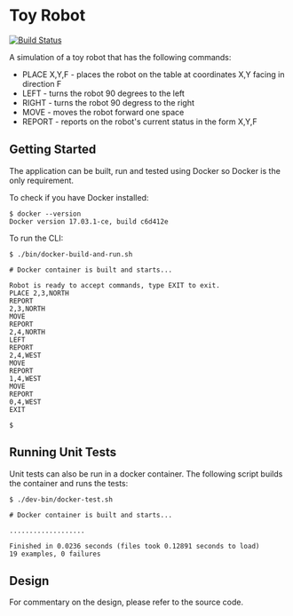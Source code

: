 # Toy Robot

[![Build Status](https://travis-ci.org/keithbro/toy-robot.svg?branch=master)](https://travis-ci.org/keithbro/toy-robot)

A simulation of a toy robot that has the following commands:

* PLACE X,Y,F - places the robot on the table at coordinates X,Y facing in direction F
* LEFT - turns the robot 90 degrees to the left
* RIGHT - turns the robot 90 degress to the right
* MOVE - moves the robot forward one space
* REPORT - reports on the robot's current status in the form X,Y,F

## Getting Started

The application can be built, run and tested using Docker so Docker is the only
requirement.

To check if you have Docker installed:

    $ docker --version
    Docker version 17.03.1-ce, build c6d412e

To run the CLI:

    $ ./bin/docker-build-and-run.sh

    # Docker container is built and starts...

    Robot is ready to accept commands, type EXIT to exit.
    PLACE 2,3,NORTH
    REPORT
    2,3,NORTH
    MOVE
    REPORT
    2,4,NORTH
    LEFT
    REPORT
    2,4,WEST
    MOVE
    REPORT
    1,4,WEST
    MOVE
    REPORT
    0,4,WEST
    EXIT

    $

## Running Unit Tests

Unit tests can also be run in a docker container. The following script builds
the container and runs the tests:

    $ ./dev-bin/docker-test.sh

    # Docker container is built and starts...

    ...................

    Finished in 0.0236 seconds (files took 0.12891 seconds to load)
    19 examples, 0 failures

## Design

For commentary on the design, please refer to the source code.

